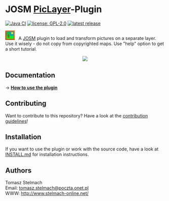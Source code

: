 # JOSM [PicLayer](https://wiki.openstreetmap.org/wiki/JOSM/Plugins/PicLayer)-Plugin

[![Java CI](https://github.com/JOSM/PicLayer/actions/workflows/gradle.yml/badge.svg)](https://github.com/JOSM/PicLayer/actions/workflows/gradle.yml)
[![license: GPL-2.0](https://img.shields.io/badge/license-GPL2.0-blue.svg?style=flat-square&maxAge=7200)](https://github.com/JOSM/PicLayer/blob/master/LICENSE)
[![latest release](https://img.shields.io/github/release/JOSM/PicLayer.svg?style=flat-square&maxAge=7200)](https://github.com/JOSM/PicLayer/releases)

 <img width="30" src="https://github.com/JOSM/PicLayer/blob/master/images/layericon.png"> &nbsp; A [JOSM](https://josm.openstreetmap.de/) plugin to load and transform pictures on a separate layer. <br>
Use it wisely - do not copy from copyrighted maps. Use "help" option to get a short tutorial.

<p align="center">
  <img width="460" src="https://wiki.openstreetmap.org/w/images/7/76/Piclayer_laden8.jpeg">
</p>

## Documentation
→ **[How to use the plugin](https://wiki.openstreetmap.org/wiki/JOSM/Plugins/PicLayer#Usage)**

## Contributing
Want to contribute to this repository? Have a look at the [contribution guidelines](CONTRIBUTING.md)!

## Installation
If you want to use the plugin or work with the source code, have a look at [INSTALL.md](INSTALL.md) for installation instructions.

## Authors
Tomasz Stelmach <br>
Email: tomasz.stelmach@poczta.onet.pl <br>
WWW: http://www.stelmach-online.net/ 
